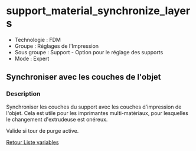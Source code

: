 # support_material_synchronize_layers

* Technologie : FDM
* Groupe : Réglages de l'Impression
* Sous groupe : Support - Option pour le réglage des supports
* Mode : Expert

## Synchroniser avec les couches de l'objet

### Description

Synchroniser les couches du support avec les couches d'impression de l'objet.
Cela est utile pour les imprimantes multi-matériaux, pour lesquelles le changement d'extrudeuse est onéreux.

Valide si tour de purge active.

[Retour Liste variables](variable_list.md)